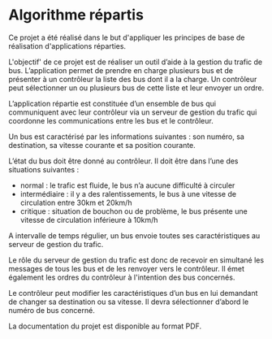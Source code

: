 Algorithme répartis
==================

Ce projet a été réalisé dans le but d'appliquer les principes de base de réalisation d'applications réparties.

L'objectif' de ce projet est de réaliser un outil d’aide à la gestion du trafic de bus. L’application permet de prendre en charge plusieurs bus et de présenter à un contrôleur la liste des bus dont il a la charge. Un contrôleur peut sélectionner un ou plusieurs bus de cette liste et leur envoyer un ordre. 

L’application répartie est constituée d’un ensemble de bus qui communiquent avec leur contrôleur via un serveur de gestion du trafic qui coordonne les communications entre les bus et le contrôleur. 
 
Un bus est caractérisé par les informations suivantes : son numéro, sa destination, sa vitesse courante et sa position courante. 

L’état du bus doit être donné au contrôleur. Il doit être dans l’une des situations suivantes : 
- normal : le trafic est fluide, le bus n’a aucune difficulté à circuler 
- intermédiaire : il y a des ralentissements, le bus à une vitesse de circulation entre 30km et 20km/h 
- critique : situation de bouchon ou de problème, le bus présente une vitesse de 
circulation inférieure à 10km/h

A intervalle de temps régulier, un bus envoie toutes ses caractéristiques au serveur de gestion du trafic. 
 
Le rôle du serveur de gestion du trafic est donc de recevoir en simultané les messages de tous les bus et de les renvoyer vers le contrôleur. Il émet également les ordres du contrôleur à l'intention des bus concernés. 
 
Le contrôleur peut modifier les caractéristiques d’un bus en lui demandant de changer sa destination ou sa vitesse. Il devra sélectionner d’abord le numéro de bus concerné. 

La documentation du projet est disponible au format PDF.

